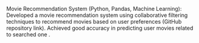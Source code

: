 Movie Recommendation System (Python, Pandas, Machine Learning): Developed a movie recommendation system using collaborative filtering techniques to recommend movies based on user preferences (GitHub repository link). Achieved good accuracy in predicting user movies related to searched one .
